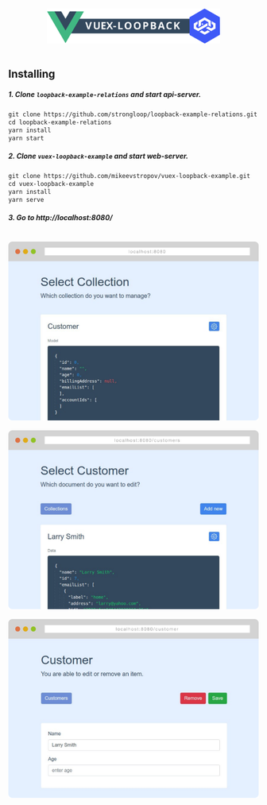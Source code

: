 <br/>
<a href="https://github.com/mikeevstropov/vuex-loopback">
<div align="center">
  <img alt="logo" src="public/img/logo.svg" height="70px"/>
</div>
</a>
<br/>

## Installing

##### 1. Clone `loopback-example-relations` and start api-server.
```
git clone https://github.com/strongloop/loopback-example-relations.git
cd loopback-example-relations
yarn install
yarn start
```

##### 2. Clone `vuex-loopback-example` and start web-server.
```
git clone https://github.com/mikeevstropov/vuex-loopback-example.git
cd vuex-loopback-example
yarn install
yarn serve
```

##### 3. Go to http://localhost:8080/

<br/>
<div align="center">
  <img alt="index page" src="public/scr/page-index.png"/>
</div>
<br/>
<div align="center">
  <img alt="customers page" src="public/scr/page-customers.png"/>
</div>
<br/>
<div align="center">
  <img alt="customer page" src="public/scr/page-customer.png"/>
</div>
<br/>
